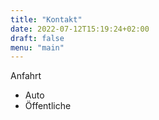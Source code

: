 ```yaml
---
title: "Kontakt"
date: 2022-07-12T15:19:24+02:00
draft: false
menu: "main"
---
```


 Anfahrt 
 + Auto
 + Öffentliche